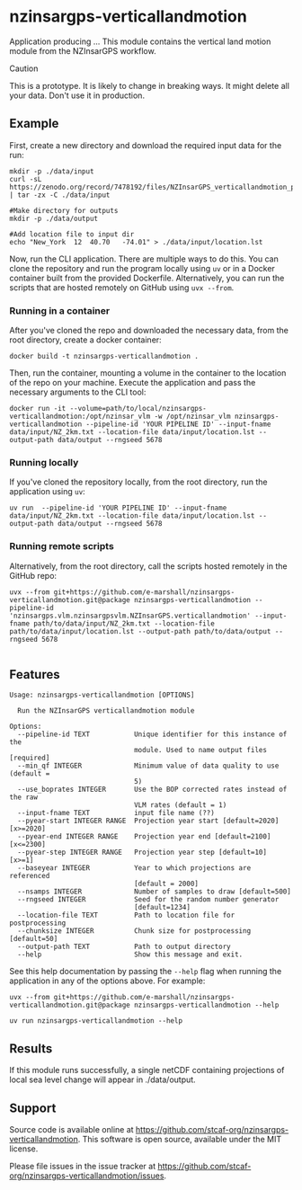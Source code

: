 # nzinsargps-verticallandmotion

Application producing ...
This module contains the vertical land motion module from the NZInsarGPS workflow.

> [!CAUTION]
> This is a prototype. It is likely to change in breaking ways. It might delete all your data. Don't use it in production.

## Example

First, create a new directory and download the required input data for the run:
```shell
mkdir -p ./data/input
curl -sL https://zenodo.org/record/7478192/files/NZInsarGPS_verticallandmotion_preprocess_data.tgz | tar -zx -C ./data/input

#Make directory for outputs
mkdir -p ./data/output

#Add location file to input dir
echo "New_York	12	40.70	-74.01" > ./data/input/location.lst
```

Now, run the CLI application. There are multiple ways to do this. You can clone the repository and run the program locally using `uv` or in a Docker container built from the provided Dockerfile. Alternatively, you can run the scripts that are hosted remotely on GitHub using `uvx --from`.

### Running in a container

After you've cloned the repo and downloaded the necessary data, from the root directory, create a docker container:
```shell
docker build -t nzinsargps-verticallandmotion .
```

Then, run the container, mounting a volume in the container to the location of the repo on your machine. Execute the application and pass the necessary arguments to the CLI tool:
```shell
docker run -it --volume=path/to/local/nzinsargps-verticallandmotion:/opt/nzinsar_vlm -w /opt/nzinsar_vlm nzinsargps-verticallandmotion --pipeline-id 'YOUR PIPELINE ID' --input-fname data/input/NZ_2km.txt --location-file data/input/location.lst --output-path data/output --rngseed 5678
```
### Running locally

If you've cloned the repository locally, from the root directory, run the application using `uv`:
```shell
uv run  --pipeline-id 'YOUR PIPELINE ID' --input-fname data/input/NZ_2km.txt --location-file data/input/location.lst --output-path data/output --rngseed 5678
```

### Running remote scripts
Alternatively, from the root directory, call the scripts hosted remotely in the GitHub repo:
```shell
uvx --from git+https://github.com/e-marshall/nzinsargps-verticallandmotion.git@package nzinsargps-verticallandmotion --pipeline-id 'nzinsargps.vlm.nzinsargpsvlm.NZInsarGPS.verticallandmotion' --input-fname path/to/data/input/NZ_2km.txt --location-file path/to/data/input/location.lst --output-path path/to/data/output --rngseed 5678
 
```

## Features 
```shell
Usage: nzinsargps-verticallandmotion [OPTIONS]

  Run the NZInsarGPS verticallandmotion module

Options:
  --pipeline-id TEXT           Unique identifier for this instance of the
                               module. Used to name output files  [required]
  --min_qf INTEGER             Minimum value of data quality to use (default =
                               5)
  --use_boprates INTEGER       Use the BOP corrected rates instead of the raw
                               VLM rates (default = 1)
  --input-fname TEXT           input file name (??)
  --pyear-start INTEGER RANGE  Projection year start [default=2020]  [x>=2020]
  --pyear-end INTEGER RANGE    Projection year end [default=2100]  [x<=2300]
  --pyear-step INTEGER RANGE   Projection year step [default=10]  [x>=1]
  --baseyear INTEGER           Year to which projections are referenced
                               [default = 2000]
  --nsamps INTEGER             Number of samples to draw [default=500]
  --rngseed INTEGER            Seed for the random number generator
                               [default=1234]
  --location-file TEXT         Path to location file for postprocessing
  --chunksize INTEGER          Chunk size for postprocessing [default=50]
  --output-path TEXT           Path to output directory
  --help                       Show this message and exit.
  ```

See this help documentation by passing the `--help` flag when running the application in any of the options above. For example: 

```shell
uvx --from git+https://github.com/e-marshall/nzinsargps-verticallandmotion.git@package nzinsargps-verticallandmotion --help
```   

```shell
uv run nzinsargps-verticallandmotion --help
```

## Results
If this module runs successfully, a single netCDF containing projections of local sea level change will appear in ./data/output. 

## Support
Source code is available online at https://github.com/stcaf-org/nzinsargps-verticallandmotion. This software is open source, available under the MIT license.

Please file issues in the issue tracker at https://github.com/stcaf-org/nzinsargps-verticallandmotion/issues.